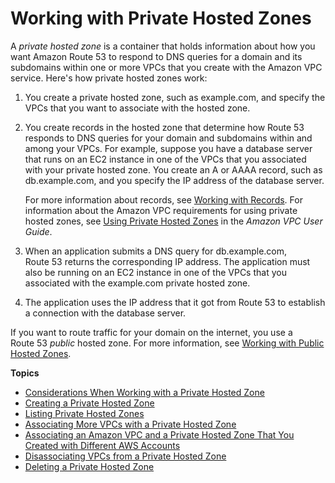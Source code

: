 # Working with Private Hosted Zones<a name="hosted-zones-private"></a>

A *private hosted zone* is a container that holds information about how you want Amazon Route 53 to respond to DNS queries for a domain and its subdomains within one or more VPCs that you create with the Amazon VPC service\. Here's how private hosted zones work:

1. You create a private hosted zone, such as example\.com, and specify the VPCs that you want to associate with the hosted zone\.

1. You create records in the hosted zone that determine how Route 53 responds to DNS queries for your domain and subdomains within and among your VPCs\. For example, suppose you have a database server that runs on an EC2 instance in one of the VPCs that you associated with your private hosted zone\. You create an A or AAAA record, such as db\.example\.com, and you specify the IP address of the database server\. 

   For more information about records, see [Working with Records](rrsets-working-with.md)\. For information about the Amazon VPC requirements for using private hosted zones, see [Using Private Hosted Zones](https://docs.aws.amazon.com/vpc/latest/userguide/vpc-dns.html#vpc-private-hosted-zones) in the *Amazon VPC User Guide*\.

1. When an application submits a DNS query for db\.example\.com, Route 53 returns the corresponding IP address\. The application must also be running on an EC2 instance in one of the VPCs that you associated with the example\.com private hosted zone\.

1. The application uses the IP address that it got from Route 53 to establish a connection with the database server\.

If you want to route traffic for your domain on the internet, you use a Route 53 *public* hosted zone\. For more information, see [Working with Public Hosted Zones](AboutHZWorkingWith.md)\.

**Topics**
+ [Considerations When Working with a Private Hosted Zone](hosted-zone-private-considerations.md)
+ [Creating a Private Hosted Zone](hosted-zone-private-creating.md)
+ [Listing Private Hosted Zones](hosted-zone-private-listing.md)
+ [Associating More VPCs with a Private Hosted Zone](hosted-zone-private-associate-vpcs.md)
+ [Associating an Amazon VPC and a Private Hosted Zone That You Created with Different AWS Accounts](hosted-zone-private-associate-vpcs-different-accounts.md)
+ [Disassociating VPCs from a Private Hosted Zone](hosted-zone-private-disassociate-vpcs.md)
+ [Deleting a Private Hosted Zone](hosted-zone-private-deleting.md)